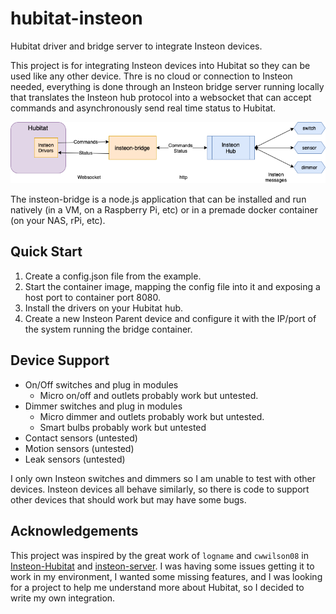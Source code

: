 # hubitat-insteon
Hubitat driver and bridge server to integrate Insteon devices.

This project is for integrating Insteon devices into Hubitat so they can be used like any other device. Thre is no cloud or connection to Insteon needed, everything is done through an Insteon bridge server running locally that translates the Insteon hub protocol into a websocket that can accept commands and asynchronously send real time status to Hubitat.
<p align="center"><img src="deployment.drawio.png" alt="Insteon bridge system"/></p>

The insteon-bridge is a node.js application that can be installed and run natively (in a VM, on a Raspberry Pi, etc) or in a premade docker container (on your NAS, rPi, etc).

## Quick Start
1. Create a config.json file from the example.
1. Start the container image, mapping the config file into it and exposing a host port to container port 8080.
1. Install the drivers on your Hubitat hub.
1. Create a new Insteon Parent device and configure it with the IP/port of the system running the bridge container.

## Device Support
* On/Off switches and plug in modules
    * Micro on/off and outlets probably work but untested.
* Dimmer switches and plug in modules
    * Micro dimmer and outlets probably work but untested.
    * Smart bulbs probably work but untested
* Contact sensors (untested)
* Motion sensors (untested)
* Leak sensors (untested)

I only own Insteon switches and dimmers so I am unable to test with other devices. Insteon devices all behave similarly, so there is code to support other devices that should work but may have some bugs.


## Acknowledgements
This project was inspired by the great work of `logname` and `cwwilson08` in [Insteon-Hubitat](https://github.com/logname/Insteon-Hubitat) and [insteon-server](https://github.com/logname/insteon-server). I was having some issues getting it to work in my environment, I wanted some missing features, and I was looking for a project to help me understand more about Hubitat, so I decided to write my own integration.
